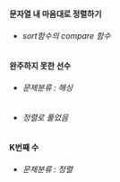 #### 문자열 내 마음대로 정렬하기
- ###### sort함수의 compare 함수

#### 완주하지 못한 선수
- ###### 문제분류 : 해싱
- ###### 정렬로 풀었음

#### K번째 수
- ###### 문제분류 : 정렬
